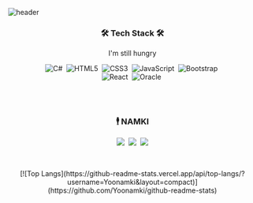 ![header](https://capsule-render.vercel.app/api?type=soft&color=auto&height=150&section=header&text=NAMKI%20YOO&fontSize=70&animation=twinkling)

<h3 align="center">🛠 Tech Stack 🛠</h3>

<p align="center"> I'm still hungry </p>

<p align="center">
  <img alt="C#" src="https://img.shields.io/badge/c%23%20-%23239120.svg?&style=flat-square&logo=c-sharp&logoColor=white"/></a>&nbsp 
  <img alt="HTML5" src="https://img.shields.io/badge/html5%20-%23E34F26.svg?&style=flat-square&logo=html5&logoColor=white"/></a>&nbsp 
 <img alt="CSS3" src="https://img.shields.io/badge/css3%20-%231572B6.svg?&style=flat-squaree&logo=css3&logoColor=white"/></a>&nbsp 
  <img alt="JavaScript" src="https://img.shields.io/badge/javascript%20-%23323330.svg?&style=flat-square&logo=javascript&logoColor=%23F7DF1E"/></a>&nbsp 
  <img alt="Bootstrap" src="https://img.shields.io/badge/bootstrap%20-%23563D7C.svg?&style=flat-square&logo=bootstrap&logoColor=white"/></a>&nbsp 
  <br>
  <img alt="React" src="https://img.shields.io/badge/react%20-%2320232a.svg?&style=flat-square&logo=react&logoColor=%2361DAFB"/></a>&nbsp
  <img alt="Oracle" src ="https://img.shields.io/badge/oracle%20-%23F00000.svg?&style=flat-squaree&logo=oracle&logoColor=white" /></a>&nbsp 
</p>

<br><br>
<h3 align="center"> 🕴 NAMKI </h3>
<p align="center">
  <a href="https://github.com/Yoonamki"><img src="https://img.shields.io/badge/github%20-%23121011.svg?&style=flat-square&logo=github&logoColor=white&link=https://github.com/Yoonamki"/></a>&nbsp
  <a href="https://www.instagram.com/namki0111/"><img src="https://img.shields.io/badge/Instagram-E4405F?style=flat-square&logo=Instagram&logoColor=white&link=https://www.instagram.com/namki0111/"/></a>&nbsp
  <a href="mailto:ubaechu@gmail.com"><img src="https://img.shields.io/badge/Gmail-d14836?style=flat-square&logo=Gmail&logoColor=white&link=ubaechu@gmail.com"/></a>
</p>
<br>

<p align="center">
  [![Top Langs](https://github-readme-stats.vercel.app/api/top-langs/?username=Yoonamki&layout=compact)](https://github.com/Yoonamki/github-readme-stats)
</p>
